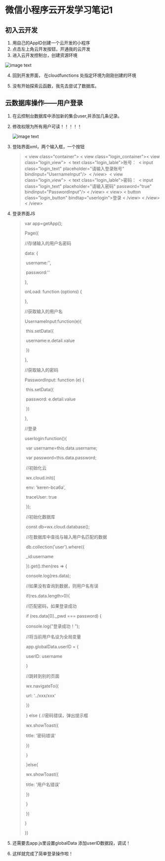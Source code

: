# 微信小程序云开发学习笔记1

## 初入云开发

1. 用自己的AppID创建一个云开发的小程序
2. 点击左上角云开发按钮，开通我的云开发
3. 进入云开发控制台，创建资源环境

![image text]( https://upload-images.jianshu.io/upload_images/5640239-5990e1052ff6dea4.png )

4. 回到开发界面， 在cloudfunctions 处指定环境为刚刚创建的环境

5. 没有开始探索云函数，我先去尝试了数据库。





## 云数据库操作——用户登录

1. 在云控制台数据库中添加新的集合user,并添加几条记录。

2. 修改权限为所有用户可读！！！！！

   ![image text](https://img-blog.csdnimg.cn/20181128160122892.png?x-oss-process=image/watermark,type_ZmFuZ3poZW5naGVpdGk,shadow_10,text_aHR0cHM6Ly9ibG9nLmNzZG4ubmV0L3FxXzQxNjE3NzA0,size_16,color_FFFFFF,t_70)

3. 登陆界面xml，两个输入框，一个按钮

   > < view class="container">
   >   < view class="login_container">
   > ​    < view class="login_view">
   > ​      < text class="login_lable">账号：</text>
   > ​      < input class="login_text" placeholder="请输入登录账号" bindinput="UsernameInput"/>
   > ​    < /view>
   > ​    < view class="login_view">
   > ​      < text class="login_lable">密码：</text>
   > ​      < input class="login_text" placeholder="请输入密码" password="true" bindinput="PasswordInput"/>
   > ​    < /view>
   >   < view>
   >    < button class="login_button" bindtap="userlogin">登录</button>
   >   < /view>
   >   < /view>
   > < /view>

4. 登录界面JS

   > var app=getApp();
   >
   > Page({
   >
   > //存储输入的用户名密码
   >
   >   data: {
   >
   > ​    username:'',
   >
   > ​    password:''
   >
   >   },
   >
   >   onLoad: function (options) {
   >
   >   },
   >
   > //获取输入的用户名
   >
   >   UsernameInput:function(e){
   >
   > ​    this.setData({
   >
   > ​      username:e.detail.value
   >
   > ​    })
   >
   >   },
   >
   > //获取输入的密码
   >
   >   PasswordInput: function (e) {
   >
   > ​    this.setData({
   >
   > ​      password: e.detail.value
   >
   > ​    })
   >
   >   },
   >
   > //登录
   >
   >   userlogin:function(){
   >
   > ​    var username=this.data.username;
   >
   > ​    var password=this.data.password;
   >
   > ​    //初始化云
   >
   > ​    wx.cloud.init({
   >
   > ​      env: 'keren-bca6a',
   >
   > ​      traceUser: true
   >
   > ​    });
   >
   > ​    //初始化数据库
   >
   > ​    const db=wx.cloud.database();
   >
   > ​	//在数据库中查找与输入用户名匹配的数据
   >
   > ​    db.collection('user').where({
   >
   > ​      _id:username
   >
   > ​    }).get().then(res => {
   >
   > ​      console.log(res.data);
   >
   > ​	//如果没有查询到数据，则用户名有误
   >
   > ​      if(res.data.length>0){
   >
   > ​	//匹配密码，如果登录成功
   >
   > ​      if (res.data[0]._pwd === password) {
   >
   > ​        console.log("登录成功！");
   >
   > ​	//将当前用户名设为全局变量
   >
   > ​        app.globalData.userID = {
   >
   > ​          userID: username
   >
   > ​        }
   >
   > ​	//跳转到别的页面
   >
   > ​        wx.navigateTo({
   >
   > ​          url: '../xxx/xxx'
   >
   > ​        })
   >
   > ​      } else {	//密码错误，弹出提示框
   >
   > ​        wx.showToast({
   >
   > ​          title: '密码错误'
   >
   > ​        })
   >
   > ​      }
   >
   > ​      }else{
   >
   > ​        wx.showToast({
   >
   > ​          title: '用户名错误'
   >
   > ​        })
   >
   > ​      }
   >
   > ​    })
   >
   >   }
   >
   > })

5. 还需要去app.js里设置globalData 添加userID数据段，调试！
6. 这样就完成了简单登录操作啦！

